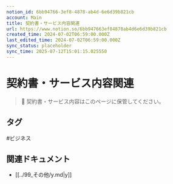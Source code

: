 ```yaml
---
notion_id: 6bb94766-3ef8-4878-ab4d-6e6d39b821cb
account: Main
title: 契約書・サービス内容関連
url: https://www.notion.so/6bb947663ef84878ab4d6e6d39b821cb
created_time: 2024-07-02T06:59:00.000Z
last_edited_time: 2024-07-02T06:59:00.000Z
sync_status: placeholder
sync_time: 2025-07-12T15:01:15.025550
---
```

# 契約書・サービス内容関連

> 📌 契約書・サービス内容はこのページに保管してください。

## タグ

#ビジネス 

## 関連ドキュメント

- [[../99_その他/y.md|y]]
